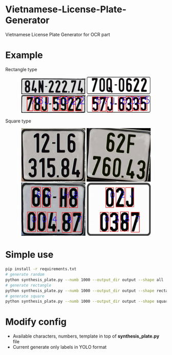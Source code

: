 # Vietnamese-License-Plate-Generator
Vietnamese License Plate Generator for OCR part

# Example

Rectangle type

<p align="center">
  <img src="synthesis_sample/synthesis_3.jpg" width="200" title="hover text">
  <img src="synthesis_sample/synthesis_4.jpg" width="200" title="hover text">
  <img src="synthesis_sample/synthesis_labeled_1.jpg" width="200" title="hover text">
  <img src="synthesis_sample/synthesis_labeled_3.jpg" width="200" title="hover text">
</p>

Square type

<p align="center">
  <img src="synthesis_sample/synthesis_1.jpg" width="200" title="hover text">
  <img src="synthesis_sample/synthesis_2.jpg" width="200" title="hover text">
  <img src="synthesis_sample/synthesis_labeled_2.jpg" width="200" title="hover text">
  <img src="synthesis_sample/synthesis_labeled_4.jpg" width="200" title="hover text">
</p>

# Simple use
``` bash
pip install -r requirements.txt
# generate random
python synthesis_plate.py --numb 1000 --output_dir output --shape all
# generate rectangle
python synthesis_plate.py --numb 1000 --output_dir output --shape rectangle
# generate square
python synthesis_plate.py --numb 1000 --output_dir output --shape square
```
# Modify config
* Available characters, numbers, template in top of **synthesis_plate.py** file 
* Current generate only labels in YOLO format
